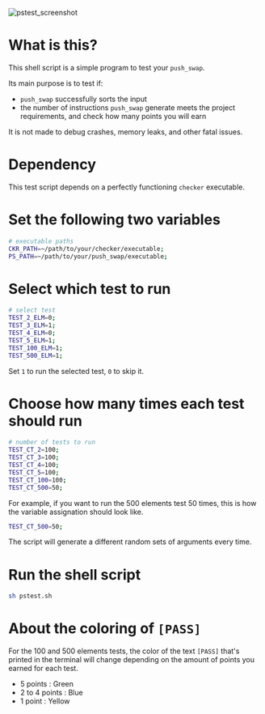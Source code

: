 ![pstest_screenshot](https://i.imgur.com/VaCHzo9.png)

# What is this?

This shell script is a simple program to test your `push_swap`.

Its main purpose is to test if:

- `push_swap` successfully sorts the input
- the number of instructions `push_swap` generate meets the project requirements, and check how many points you will earn

It is not made to debug crashes, memory leaks, and other fatal issues.

# Dependency

This test script depends on a perfectly functioning `checker` executable.

# Set the following two variables

```bash
# executable paths
CKR_PATH=~/path/to/your/checker/executable;
PS_PATH=~/path/to/your/push_swap/executable;
```

# Select which test to run

```bash
# select test
TEST_2_ELM=0;
TEST_3_ELM=1;
TEST_4_ELM=0;
TEST_5_ELM=1;
TEST_100_ELM=1;
TEST_500_ELM=1;
```

Set `1` to run the selected test, `0` to skip it.

# Choose how many times each test should run

```bash
# number of tests to run
TEST_CT_2=100;
TEST_CT_3=100;
TEST_CT_4=100;
TEST_CT_5=100;
TEST_CT_100=100;
TEST_CT_500=50;
```

For example, if you want to run the 500 elements test 50 times, this is how the variable assignation should look like.

```bash
TEST_CT_500=50;
```

The script will generate a different random sets of arguments every time.

# Run the shell script

```bash
sh pstest.sh
```

# About the coloring of `[PASS]`

For the 100 and 500 elements tests, the color of the text `[PASS]` that's printed in the terminal will change depending on the amount of points you earned for each test.

- 5 points : Green
- 2 to 4 points : Blue
- 1 point : Yellow
